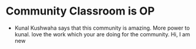 # Community Classroom is OP

- Kunal Kushwaha says that this community is amazing.
More power to kunal. love the work which your are doing for the community.
Hi, I am new

